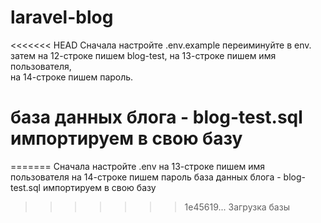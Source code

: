 # laravel-blog
<<<<<<< HEAD
Сначала настройте .env.example переиминуйте в env. затем 
на 12-строке пишем blog-test, 
на 13-строке пишем имя пользователя,  
на 14-строке пишем пароль.

# база данных блога - blog-test.sql импортируем в свою базу
=======
Сначала настройте .env 
на 13-строке пишем имя пользователя 
на 14-строке пишем пароль
база данных блога - blog-test.sql импортируем в свою базу
>>>>>>> 1e45619... Загрузка базы


